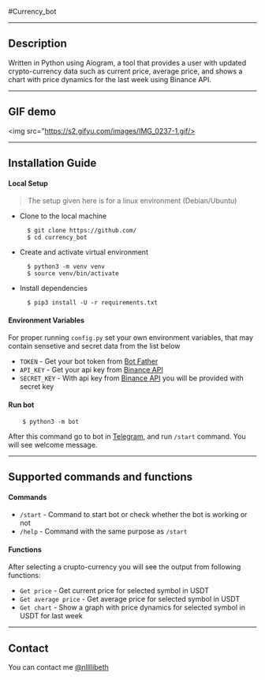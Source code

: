 #Currency_bot
***
## Description

Written in Python using Aiogram, a tool that provides a user with updated crypto-currency data such as current price, average price, and shows a chart with price dynamics for the last week using Binance API.  

***

## GIF demo

<img src="https://s2.gifyu.com/images/IMG_0237-1.gif/>


***

## Installation Guide

#### Local Setup
> The setup given here is for a linux environment (Debian/Ubuntu)

- Clone to the local machine 

        $ git clone https://github.com/
        $ cd currency_bot

- Create and activate virtual environment 

        $ python3 -m venv venv
        $ source venv/bin/activate

- Install dependencies 

        $ pip3 install -U -r requirements.txt


#### Environment Variables

For proper running  `config.py` set your own environment variables, that may contain sensetive and secret data from the list below

- `TOKEN` - Get your bot token from [Bot Father](https://t.me/BotFather)
- `API_KEY` - Get your api key from [Binance API](https://www.binance.com/en/binance-api)
- `SECRET_KEY` - With api key from [Binance API](https://www.binance.com/en/binance-api) you will be provided with secret key

#### Run bot
        $ python3 -m bot
After this command go to bot in [Telegram](https://t.me/currency_nllllibeth_bot), and run `/start` command. You will see welcome message. 

*** 

## Supported commands and functions 

#### Commands
- `/start` - Command to start bot or check whether the bot is working or not
- `/help` - Command with the same purpose as `/start`

#### Functions

After selecting a crupto-currency you will see the output from following functions:

- `Get price` - Get current price for selected symbol in USDT
- `Get average price` - Get average price for selected symbol in USDT
- `Get chart` - Show a graph with price dynamics for selected symbol in USDT for last week

***

## Contact 

You can contact me [@nllllibeth](https://t.me/nllllibeth)